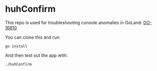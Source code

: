 # huhConfirm


This repo is used for troubleshooting console anomalies in GoLand: 
[GO-16810](https://youtrack.jetbrains.com/issue/GO-16810)

You can clone this and run:

```shell
go install
```

And then test out the app with:

```shell
./huhConfirm
```
